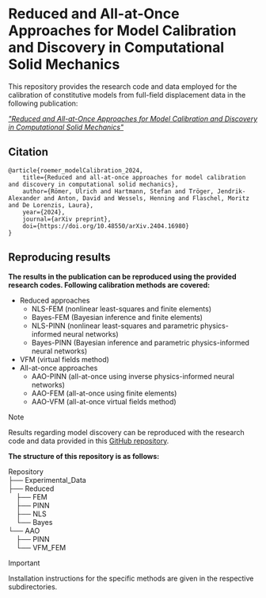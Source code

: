 # Reduced and All-at-Once Approaches for Model Calibration and Discovery in Computational Solid Mechanics

This repository provides the research code and data employed for the calibration of constitutive models from full-field displacement data in the following publication:

[*"Reduced and All-at-Once Approaches for Model Calibration and Discovery in Computational Solid Mechanics"*](https://arxiv.org/abs/2404.16980)

## Citation
```
@article{roemer_modelCalibration_2024,
    title={Reduced and all-at-once approaches for model calibration and discovery in computational solid mechanics},
    author={Römer, Ulrich and Hartmann, Stefan and Tröger, Jendrik-Alexander and Anton, David and Wessels, Henning and Flaschel, Moritz and De Lorenzis, Laura},
    year={2024},
    journal={arXiv preprint},
    doi={https://doi.org/10.48550/arXiv.2404.16980}
}
```

## Reproducing results

**The results in the publication can be reproduced using the provided research codes. Following calibration methods are covered:**
- Reduced approaches
    - NLS-FEM (nonlinear least-squares and finite elements)
    - Bayes-FEM (Bayesian inference and finite elements)
    - NLS-PINN (nonlinear least-squares and parametric physics-informed neural networks)
    - Bayes-PINN (Bayesian inference and parametric physics-informed neural networks)
- VFM (virtual fields method)
- All-at-once approaches
    - AAO-PINN (all-at-once using inverse physics-informed neural networks)
    - AAO-FEM (all-at-once using finite elements)
    - AAO-VFM (all-at-once virtual fields method)

> [!NOTE] 
> Results regarding model discovery can be reproduced with the research code and data provided in this [GitHub repository](https://github.com/EUCLID-code/EUCLID-hyperelasticity).

**The structure of this repository is as follows:**

Repository \
├── Experimental_Data \
├── Reduced \
&nbsp;&nbsp;&nbsp;&nbsp;├── FEM \
&nbsp;&nbsp;&nbsp;&nbsp;├── PINN \
&nbsp;&nbsp;&nbsp;&nbsp;├── NLS \
&nbsp;&nbsp;&nbsp;&nbsp;└── Bayes \
└── AAO \
&nbsp;&nbsp;&nbsp;&nbsp;├── PINN \
&nbsp;&nbsp;&nbsp;&nbsp;└── VFM_FEM 

> [!IMPORTANT]
> Installation instructions for the specific methods are given in the respective subdirectories.






